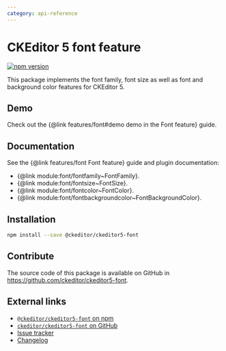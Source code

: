 ```yaml
---
category: api-reference
---
```


# CKEditor 5 font feature

[![npm version](https://badge.fury.io/js/%40ckeditor%2Fckeditor5-font.svg)](https://www.npmjs.com/package/@ckeditor/ckeditor5-font)

This package implements the font family, font size as well as font and background color features for CKEditor 5.

## Demo

Check out the {@link features/font#demo demo in the Font feature} guide.

## Documentation

See the {@link features/font Font feature} guide and plugin documentation:
- {@link module:font/fontfamily~FontFamily}.
- {@link module:font/fontsize~FontSize}.
- {@link module:font/fontcolor~FontColor}.
- {@link module:font/fontbackgroundcolor~FontBackgroundColor}.

## Installation

```bash
npm install --save @ckeditor/ckeditor5-font
```

## Contribute

The source code of this package is available on GitHub in https://github.com/ckeditor/ckeditor5-font.

## External links

* [`@ckeditor/ckeditor5-font` on npm](https://www.npmjs.com/package/@ckeditor/ckeditor5-font)
* [`ckeditor/ckeditor5-font` on GitHub](https://github.com/ckeditor/ckeditor5-font)
* [Issue tracker](https://github.com/ckeditor/ckeditor5/issues)
* [Changelog](https://github.com/ckeditor/ckeditor5-font/blob/master/CHANGELOG.md)
